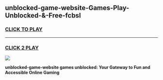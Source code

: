 
## unblocked-game-website-Games-Play-Unblocked-&-Free-fcbsl
<h3>
<a href="https://premium76.site?title=unblocked-game-website&ref=24A">CLICK TO PLAY</a></h3>
<hr>

<h3>
<a href="https://premium76.site?title=unblocked-game-website&ref=24A">CLICK 2 PLAY</a>
  
</h3>

<a href="https://premium76.site?title=unblocked-game-website&ref=24A"><img src="https://clearcache.store/games.png"></a>


**unblocked-game-website games unblocked: Your Gateway to Fun and Accessible Online Gaming**
